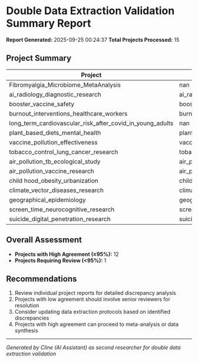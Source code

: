 # Double Data Extraction Validation Summary Report

**Report Generated:** 2025-09-25 00:24:37
**Total Projects Processed:** 15

## Project Summary

| Project | Report_Path | Overall_Agreement | Status |
|--------|-----------|-------------------|--------|
| Fibromyalgia_Microbiome_MetaAnalysis | nan | nan | Skipped |
| ai_radiology_diagnostic_research | ai_radiology_diagnostic_research/double_extraction_validation_report_20250925_002437.md | 88.75% | Completed |
| booster_vaccine_safety | booster_vaccine_safety/double_extraction_validation_report_20250925_002437.md | 100.00% | Completed |
| burnout_interventions_healthcare_workers | burnout_interventions_healthcare_workers/double_extraction_validation_report_20250925_002437.md | 95.83% | Completed |
| long_term_cardiovascular_risk_after_covid_in_young_adults | nan | nan | Failed |
| plant_based_diets_mental_health | plant_based_diets_mental_health/double_extraction_validation_report_20250925_002437.md | 100.00% | Completed |
| vaccine_pollution_effectiveness | vaccine_pollution_effectiveness/double_extraction_validation_report_20250925_002437.md | 100.00% | Completed |
| tobacco_control_lung_cancer_research | tobacco_control_lung_cancer_research/double_extraction_validation_report_20250925_002437.md | 100.00% | Completed |
| air_pollution_tb_ecological_study | air_pollution_tb_ecological_study/double_extraction_validation_report_20250925_002437.md | 100.00% | Completed |
| air_pollution_vaccine_research | air_pollution_vaccine_research/double_extraction_validation_report_20250925_002437.md | 100.00% | Completed |
| child hood_obesity_urbanization | child hood_obesity_urbanization/double_extraction_validation_report_20250925_002437.md | 100.00% | Completed |
| climate_vector_diseases_research | climate_vector_diseases_research/double_extraction_validation_report_20250925_002437.md | 100.00% | Completed |
| geographical_epidemiology | geographical_epidemiology/double_extraction_validation_report_20250925_002437.md | 100.00% | Completed |
| screen_time_neurocognitive_research | screen_time_neurocognitive_research/double_extraction_validation_report_20250925_002437.md | 100.00% | Completed |
| suicide_digital_penetration_research | suicide_digital_penetration_research/double_extraction_validation_report_20250925_002437.md | 100.00% | Completed |


## Overall Assessment

- **Projects with High Agreement (≥95%):** 12
- **Projects Requiring Review (<95%):** 1

## Recommendations

1. Review individual project reports for detailed discrepancy analysis
2. Projects with low agreement should involve senior reviewers for resolution
3. Consider updating data extraction protocols based on identified discrepancies
4. Projects with high agreement can proceed to meta-analysis or data synthesis

---
*Generated by Cline (AI Assistant) as second researcher for double data extraction validation*
